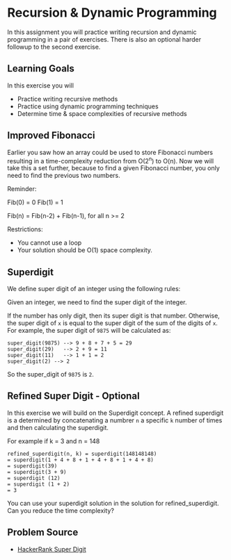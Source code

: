 # Recursion & Dynamic Programming

In this assignment you will practice writing recursion and dynamic programming in a pair of exercises.  There is also an optional harder followup to the second exercise.

## Learning Goals

In this exercise you will

- Practice writing recursive methods
- Practice using dynamic programming techniques
- Determine time & space complexities of recursive methods
  
## Improved Fibonacci

Earlier you saw how an array could be used to store Fibonacci numbers resulting in a time-complexity reduction from O(2<sup>n</sup>) to O(n).  Now we will take this a set further, because to find a given Fibonacci number, you only need to find the previous two numbers.  

Reminder:

Fib(0) = 0
Fib(1) = 1

Fib(n) = Fib(n-2) + Fib(n-1), for all n >= 2

Restrictions:

  - You cannot use a loop
  - Your solution should be O(1) space complexity.

## Superdigit

We define super digit of an integer  using the following rules:

Given an integer, we need to find the super digit of the integer.

If the number has only  digit, then its super digit is that number.
Otherwise, the super digit of `x` is equal to the super digit of the sum of the digits of `x`.
For example, the super digit of `9875` will be calculated as:

```
super_digit(9875) --> 9 + 8 + 7 + 5 = 29
super_digit(29)   --> 2 + 9 = 11
super_digit(11)   --> 1 + 1 = 2
super_digit(2) --> 2
```

So the super_digit of `9875` is `2`.

## Refined Super Digit - Optional

In this exercise we will build on the Superdigit concept.  A refined superdigit is a determined by concatenating a numbrer `n` a specific `k` number of times and then calculating the superdigit.  

For example if k = 3 and n = 148

```
refined_superdigit(n, k) = superdigit(148148148) 
= superdigit(1 + 4 + 8 + 1 + 4 + 8 + 1 + 4 + 8) 
= superdigit(39) 
= superdigit(3 + 9) 
= superdigit (12) 
= superdigit (1 + 2)
= 3
```

You can use your superdigit solution in the solution for refined_superdigit.  Can you reduce the time complexity?

## Problem Source

- [HackerRank Super Digit](https://www.hackerrank.com/challenges/super-digit/problem)